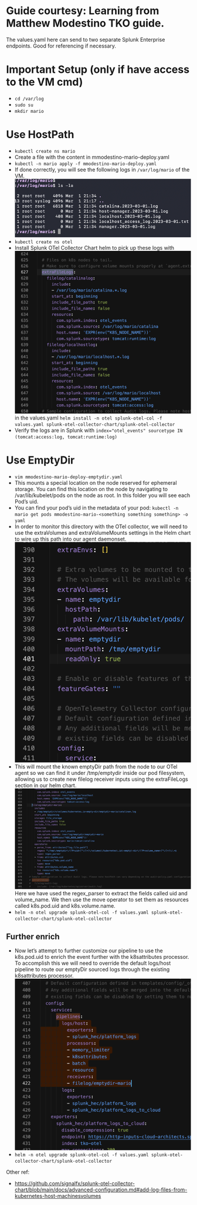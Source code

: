 # Guide courtesy: Learning from Matthew Modestino TKO guide.

The values.yaml here can send to two separate Splunk Enterprise endpoints. Good for referencing if necessary.

# Important Setup (only if have access to the VM cmd)
- `cd /var/log`
- `sudo su`
- `mkdir mario`

# Use HostPath
- `kubectl create ns mario`
- Create a file with the content in mmodestino-mario-deploy.yaml
- `kubectl -n mario apply -f mmodestino-mario-deploy.yaml`
- If done correctly, you will see the following logs in `/var/log/mario` of the VM. ![](1.png)
- `kubectl create ns otel`
- Install Splunk OTel Collector Chart helm to pick up these logs with ![](2.png) in the values.yaml `helm install -n otel splunk-otel-col -f values.yaml splunk-otel-collector-chart/splunk-otel-collector`
- Verify the logs are in Splunk with `index="otel_events" sourcetype IN (tomcat:access:log, tomcat:runtime:log)`

# Use EmptyDir
- `vim mmodestino-mario-deploy-emptydir.yaml` 
- This mounts a special location on the node reserved for ephemeral storage. You can find this location on the node by navigating to /var/lib/kubelet/pods on the node as root. In this folder you will see each Pod’s uid. 
- You can find your pod’s uid in the metadata of your pod: `kubectl -n mario get pods mmodestino-mario-<something something something> -o yaml`
- In order to monitor this directory with the OTel collector, we will need to use the extraVolumes and extraVolumeMounts settings in the Helm chart to wire up this path into our agent daemonset. ![](3.png)
- This will mount the known emptyDir path from the node to our OTel agent so we can find it under /tmp/emptydir inside our pod filesystem, allowing us to create new filelog receiver inputs using the extraFileLogs section in our helm chart. ![](4.png) Here we have used the regex_parser to extract the fields called uid and volume_name. We then use the move operator to set them as resources called k8s.pod.uid and k8s.volume.name. 
- `helm -n otel upgrade splunk-otel-col -f values.yaml splunk-otel-collector-chart/splunk-otel-collector`

## Further enrich
- Now let’s attempt to further customize our pipeline to use the k8s.pod.uid to enrich the event further with the k8sattributes processor. To accomplish this we will need to override the default logs/host pipeline to route our emptyDir sourced logs through the existing k8sattributes processor. ![](5.png)
- `helm -n otel upgrade splunk-otel-col -f values.yaml splunk-otel-collector-chart/splunk-otel-collector`

Other ref:
- https://github.com/signalfx/splunk-otel-collector-chart/blob/main/docs/advanced-configuration.md#add-log-files-from-kubernetes-host-machinesvolumes